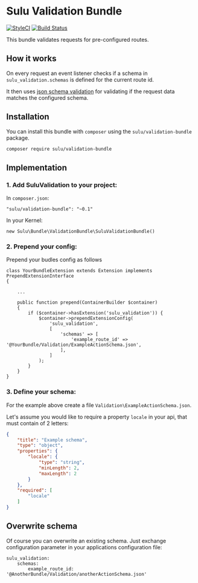 # Sulu Validation Bundle

[![StyleCI](https://styleci.io/repos/67592167/shield)](https://styleci.io/repos/67592167)
[![Build Status](https://travis-ci.org/sulu/SuluValidationBundle.svg?branch=master)](https://travis-ci.org/sulu/SuluValidationBundle)

This bundle validates requests for pre-configured routes.
 
## How it works
 
On every request an event listener checks if a schema in 
`sulu_validation.schemas` is defined for the current route id.

It then uses [json schema validation](http://json-schema.org/) for
validating if the request data matches the configured schema.

## Installation

You can install this bundle with `composer` using the `sulu/validation-bundle` package.

```bash
composer require sulu/validation-bundle
```

## Implementation

### 1. Add SuluValidation to your project:

In `composer.json`:

```
"sulu/validation-bundle": "~0.1"
```

In your Kernel:

```
new Sulu\Bundle\ValidationBundle\SuluValidationBundle()
```

### 2. Prepend your config:

Prepend your budles config as follows 

```
class YourBundleExtension extends Extension implements PrependExtensionInterface
{

    ...

    public function prepend(ContainerBuilder $container)
    {
        if ($container->hasExtension('sulu_validation')) {
            $container->prependExtensionConfig(
                'sulu_validation',
                [
                    'schemas' => [
                        'example_route_id' => '@YourBundle/Validation/ExampleActionSchema.json',
                    ],
                ]
            );
        }
    }
}
```

### 3. Define your schema:

For the example above create a file `Validation\ExampleActionSchema.json`.

Let's assume you would like to require a property `locale` in your api,
that must contain of 2 letters:

```json
{
    "title": "Example schema",
    "type": "object",
    "properties": {
        "locale": {
            "type": "string",
            "minLength": 2,
            "maxLength": 2
        }
    },
    "required": [
        "locale"
    ]
}
```

## Overwrite schema

Of course you can overwrite an existing schema. Just exchange
configuration parameter in your applications configuration file:

```
sulu_validation:
    schemas:
        example_route_id: '@AnotherBundle/Validation/anotherActionSchema.json'
```
